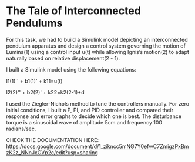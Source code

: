 # The Tale of Interconnected Pendulums

For this task, we had to build a Simulink model depicting an interconnected pendulum apparatus and design a control system governing the motion of Lumina(1) using a control input u(t) while allowing Ignis’s motion(2) to adapt naturally based on relative displacement(2 - 1).

I built a Simulink model using the following equations:

I1(1)'' + b1(1)' + k11=u(t)

I2(2)'' + b2(2)' + k22=k2(2-1)+d

I used the Ziegler-Nichols method to tune the controllers manually.
For zero initial conditions, I built a P, PI, and PID controller and compared their response and error graphs to decide which one is best.
The disturbance torque is a sinusoidal wave of amplitude 5cm and frequency 100 radians/sec.

CHECK THE DOCUMENTATION HERE: https://docs.google.com/document/d/1_zikncc5mNG7Y0efwC7ZmigzPxBmzK2z_NNnJxOVp2c/edit?usp=sharing
